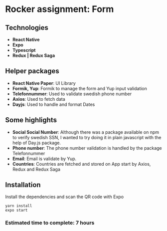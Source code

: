 # Rocker assignment: Form

## Technologies

-   **React Native**
-   **Expo**
-   **Typescript**
-   **Redux | Redux Saga**

## Helper packages

-   **React Native Paper**: UI Library
-   **Formik, Yup**: Formik to manage the form and Yup input validation
-   **Telefonnummer**: Used to validate swedish phone number
-   **Axios**: Used to fetch data
-   **Dayjs**: Used to handle and format Dates

## Some highlights

-   **Social Social Number**: Although there was a package available on npm to verify swedish SSN, I wanted to try doing it in plain javascript with the help of Day.js package.
-   **Phone number**: The phone number validation is handled by the package Telefonnummer
-   **Email**: Email is validate by Yup.
-   **Countries**: Countries are fetched and stored on App start by Axios, Redux and Redux Saga

## Installation

Install the dependencies and scan the QR code with Expo

```
yarn install
expo start
```

### Estimated time to complete: 7 hours
